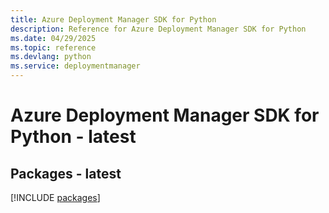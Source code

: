 ```yaml
---
title: Azure Deployment Manager SDK for Python
description: Reference for Azure Deployment Manager SDK for Python
ms.date: 04/29/2025
ms.topic: reference
ms.devlang: python
ms.service: deploymentmanager
---
```

# Azure Deployment Manager SDK for Python - latest
## Packages - latest
[!INCLUDE [packages](deployment-manager-index.md)]